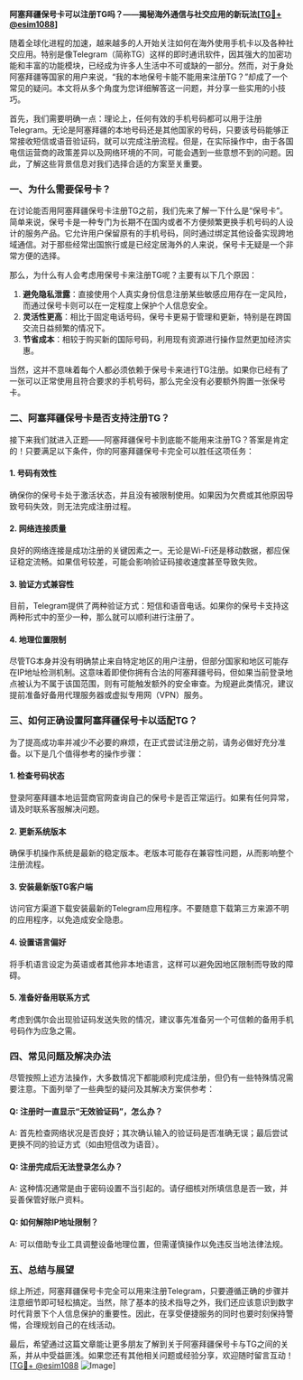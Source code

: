**阿塞拜疆保号卡可以注册TG吗？——揭秘海外通信与社交应用的新玩法[[TG💪+ @esim1088](https://t.me/s/esim1088)]**

随着全球化进程的加速，越来越多的人开始关注如何在海外使用手机卡以及各种社交应用。特别是像Telegram（简称TG）这样的即时通讯软件，因其强大的加密功能和丰富的功能模块，已经成为许多人生活中不可或缺的一部分。然而，对于身处阿塞拜疆等国家的用户来说，“我的本地保号卡能不能用来注册TG？”却成了一个常见的疑问。本文将从多个角度为您详细解答这一问题，并分享一些实用的小技巧。

首先，我们需要明确一点：理论上，任何有效的手机号码都可以用于注册Telegram。无论是阿塞拜疆的本地号码还是其他国家的号码，只要该号码能够正常接收短信或语音验证码，就可以完成注册流程。但是，在实际操作中，由于各国电信运营商的政策差异以及网络环境的不同，可能会遇到一些意想不到的问题。因此，了解这些背景信息对我们选择合适的方案至关重要。

### 一、为什么需要保号卡？

在讨论能否用阿塞拜疆保号卡注册TG之前，我们先来了解一下什么是“保号卡”。简单来说，保号卡是一种专门为长期不在国内或者不方便频繁更换手机号码的人设计的服务产品。它允许用户保留原有的手机号码，同时通过绑定其他设备实现跨地域通信。对于那些经常出国旅行或是已经定居海外的人来说，保号卡无疑是一个非常方便的选择。

那么，为什么有人会考虑用保号卡来注册TG呢？主要有以下几个原因：
1. **避免隐私泄露**：直接使用个人真实身份信息注册某些敏感应用存在一定风险，而通过保号卡则可以在一定程度上保护个人信息安全。
2. **灵活性更高**：相比于固定电话号码，保号卡更易于管理和更新，特别是在跨国交流日益频繁的情况下。
3. **节省成本**：相较于购买新的国际号码，利用现有资源进行操作显然更加经济实惠。

当然，这并不意味着每个人都必须依赖于保号卡来进行TG注册。如果你已经有了一张可以正常使用且符合要求的手机号码，那么完全没有必要额外购置一张保号卡。

### 二、阿塞拜疆保号卡是否支持注册TG？

接下来我们就进入正题——阿塞拜疆保号卡到底能不能用来注册TG？答案是肯定的！只要满足以下条件，你的阿塞拜疆保号卡完全可以胜任这项任务：

#### 1. 号码有效性
确保你的保号卡处于激活状态，并且没有被限制使用。如果因为欠费或其他原因导致号码失效，则无法完成注册过程。

#### 2. 网络连接质量
良好的网络连接是成功注册的关键因素之一。无论是Wi-Fi还是移动数据，都应保证稳定流畅。如果信号较差，可能会影响验证码接收速度甚至导致失败。

#### 3. 验证方式兼容性
目前，Telegram提供了两种验证方式：短信和语音电话。如果你的保号卡支持这两种形式中的至少一种，那么就可以顺利进行注册了。

#### 4. 地理位置限制
尽管TG本身并没有明确禁止来自特定地区的用户注册，但部分国家和地区可能存在IP地址检测机制。这意味着即使你拥有合法的阿塞拜疆号码，但如果当前登录地点被认为不属于该国范围，则有可能触发额外的安全审查。为规避此类情况，建议提前准备好备用代理服务器或虚拟专用网（VPN）服务。

### 三、如何正确设置阿塞拜疆保号卡以适配TG？

为了提高成功率并减少不必要的麻烦，在正式尝试注册之前，请务必做好充分准备。以下是几个值得参考的操作步骤：

#### 1. 检查号码状态
登录阿塞拜疆本地运营商官网查询自己的保号卡是否正常运行。如果有任何异常，请及时联系客服解决问题。

#### 2. 更新系统版本
确保手机操作系统是最新的稳定版本。老版本可能存在兼容性问题，从而影响整个注册流程。

#### 3. 安装最新版TG客户端
访问官方渠道下载安装最新的Telegram应用程序。不要随意下载第三方来源不明的应用程序，以免造成安全隐患。

#### 4. 设置语言偏好
将手机语言设定为英语或者其他非本地语言，这样可以避免因地区限制而导致的障碍。

#### 5. 准备好备用联系方式
考虑到偶尔会出现验证码发送失败的情况，建议事先准备另一个可信赖的备用手机号码作为应急之需。

### 四、常见问题及解决办法

尽管按照上述方法操作，大多数情况下都能顺利完成注册，但仍有一些特殊情况需要注意。下面列举了一些典型的疑问及其解决方案供参考：

#### Q: 注册时一直显示“无效验证码”，怎么办？
A: 首先检查网络状况是否良好；其次确认输入的验证码是否准确无误；最后尝试更换不同的验证方式（如由短信改为语音）。

#### Q: 注册完成后无法登录怎么办？
A: 这种情况通常是由于密码设置不当引起的。请仔细核对所填信息是否一致，并妥善保管好账户资料。

#### Q: 如何解除IP地址限制？
A: 可以借助专业工具调整设备地理位置，但需谨慎操作以免违反当地法律法规。

### 五、总结与展望

综上所述，阿塞拜疆保号卡完全可以用来注册Telegram，只要遵循正确的步骤并注意细节即可轻松搞定。当然，除了基本的技术指导之外，我们还应该意识到数字时代背景下个人信息保护的重要性。因此，在享受便捷服务的同时也要时刻保持警惕，合理规划自己的在线活动。

最后，希望通过这篇文章能让更多朋友了解到关于阿塞拜疆保号卡与TG之间的关系，并从中受益匪浅。如果您还有其他相关问题或经验分享，欢迎随时留言互动！[[TG💪+ @esim1088](https://t.me/s/esim1088) ![Image](https://i.postimg.cc/4NQfJmqS/Snipaste-2025-05-13-00-14-12.png)]